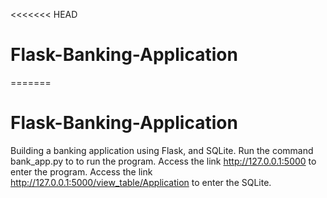 <<<<<<< HEAD
# Flask-Banking-Application
=======
# Flask-Banking-Application
Building a banking application using Flask, and SQLite.
Run the command bank_app.py to to run the program.
Access the link http://127.0.0.1:5000 to enter the program.
Access the link http://127.0.0.1:5000/view_table/Application to enter the SQLite.
